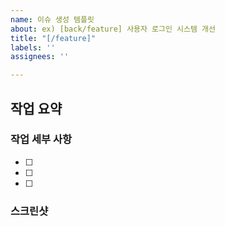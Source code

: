 ```yaml
---
name: 이슈 생성 템플릿
about: ex) [back/feature] 사용자 로그인 시스템 개선
title: "[/feature]"
labels: ''
assignees: ''

---
```


## 작업 요약

### 작업 세부 사항
- [ ] 
- [ ] 
- [ ] 

### 스크린샷
